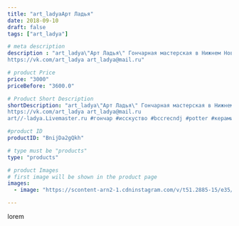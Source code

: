 ```yaml
---
title: "art_ladyaАрт Ладья"
date: 2018-09-10
draft: false
tags: ["art_ladya"]

# meta description
description : "art_ladya\"Арт Ладья\" Гончарная мастерская в Нижнем Новгороде. Изготовление керамики и мастер//-классы по обучению. 
https://vk.com/art_ladya art_ladya@mail.ru"

# product Price
price: "3000"
priceBefore: "3600.0"

# Product Short Description
shortDescription: "art_ladya\"Арт Ладья\" Гончарная мастерская в Нижнем Новгороде. Изготовление керамики и мастер//-классы по обучению. 
https://vk.com/art_ladya art_ladya@mail.ru 
art//-ladya.Livemaster.ru #гончар #исскуство #bccrecndj #potter #керамикадляинтерьера #керамикаручнаяработа #гончарнаямастерская #керамиканазаказ #handmade #okarina #керамика #эксклюзивнаякерамика #music #ceramicar #claygoods #музыка #earthenware #ceramic #design #окарина #ocarina #flute #ceramicart #керамическаяфлейта #флейта #clay #авторскаякерамика"

#product ID
productID: "BnijDa2gQkh"

# type must be "products"
type: "products"

# product Images
# first image will be shown in the product page
images:
  - image: "https://scontent-arn2-1.cdninstagram.com/v/t51.2885-15/e35/40919070_796710423994117_7102596458097681268_n.jpg?se=7&tp=1&_nc_ht=scontent-arn2-1.cdninstagram.com&_nc_cat=101&_nc_ohc=uypNSli5_HEAX_m18p5&ccb=7-4&oh=2c887b11ee05c93c6a3e4799f44e81e0&oe=6084BF71&_nc_sid=86f79a&ig_cache_key=MTg2NTIwNzM2MjMwMjgzOTA3Mw%3D%3D.2-ccb7-4"

---
```

lorem
